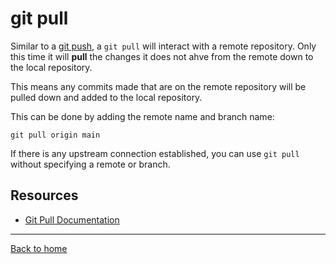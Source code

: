 # git pull

Similar to a [git push](./Push.md), a `git pull` will interact with a remote repository. Only this time it will **pull** the changes it does not ahve from the remote down to the local repository.

This means any commits made that are on the remote repository will be pulled down and added to the local repository.

This can be done by adding the remote name and branch name:
```
git pull origin main
```

If there is any upstream connection established, you can use `git pull` without specifying a remote or branch.

## Resources

- [Git Pull Documentation](https://hit-scm.com/docs/git-pull)

---

[Back to home](./Pull.md)